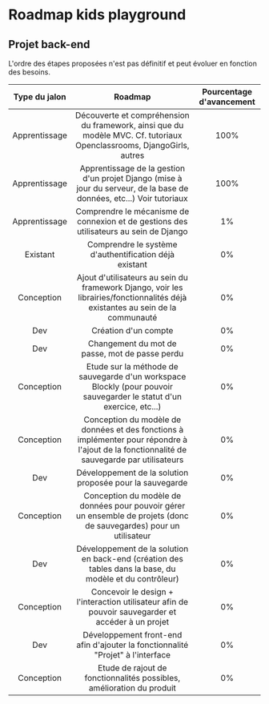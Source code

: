 # Roadmap kids playground

## Projet back-end

L'ordre des étapes proposées n'est pas définitif et peut évoluer en fonction des besoins.

| Type du jalon |                 Roadmap                  | Pourcentage d'avancement |
| :-----------: | :--------------------------------------: | :----------------------: |
| Apprentissage | Découverte et compréhension du framework, ainsi que du modèle MVC. Cf. tutoriaux Openclassrooms, DjangoGirls, autres |            100%            |
| Apprentissage | Apprentissage de la gestion d'un projet Django (mise à jour du serveur, de la base de données, etc...) Voir tutoriaux |            100%            |
| Apprentissage | Comprendre le mécanisme de connexion et de gestions des utilisateurs au sein de Django |            1%            |
|   Existant    | Comprendre le système d'authentification déjà existant |            0%            |
|  Conception   | Ajout d'utilisateurs au sein du framework Django, voir les librairies/fonctionnalités déjà existantes au sein de la communauté |            0%            |
|      Dev      |           Création d'un compte           |            0%            |
|      Dev      | Changement du mot de passe, mot de passe perdu |            0%            |
|  Conception   | Etude sur la méthode de sauvegarde d'un workspace Blockly (pour pouvoir sauvegarder le statut d'un exercice, etc...) |            0%            |
|  Conception   | Conception du modèle de données et des fonctions à implémenter pour répondre à l'ajout de la fonctionnalité de sauvegarde par utilisateurs |            0%            |
|      Dev      | Développement de la solution proposée pour la sauvegarde |            0%            |
|  Conception   | Conception du modèle de données pour pouvoir gérer un ensemble de projets (donc de sauvegardes) pour un utilisateur |            0%            |
|      Dev      | Développement de la solution en back-end (création des tables dans la base, du modèle et du contrôleur) |            0%            |
|  Conception   | Concevoir le design + l'interaction utilisateur afin de pouvoir sauvegarder et accéder à un projet |            0%            |
|      Dev      | Développement front-end afin d'ajouter la fonctionnalité "Projet" à l'interface |            0%            |
|  Conception   | Etude de rajout de fonctionnalités possibles, amélioration du produit |            0%            |
